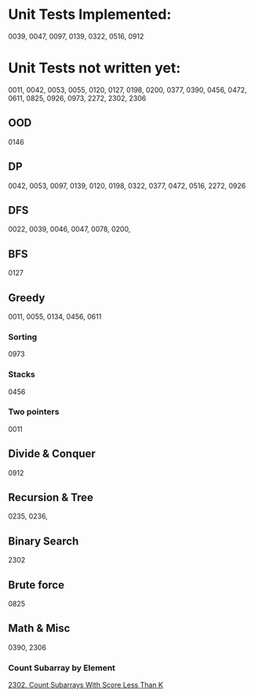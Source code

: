 # Unit Tests Implemented:

0039, 0047, 0097, 0139, 0322, 0516, 0912

# Unit Tests not written yet:
0011, 0042, 0053, 0055, 0120, 0127, 0198, 0200, 0377, 0390, 0456, 0472, 0611, 0825, 0926, 0973, 2272, 2302, 2306

## OOD
0146

## DP
0042, 0053, 0097, 0139, 0120, 0198, 0322, 0377, 0472, 0516, 2272, 0926

## DFS
0022, 0039, 0046, 0047, 0078, 0200, 

## BFS
0127

## Greedy
0011, 0055, 0134, 0456, 0611

### Sorting
0973

### Stacks
0456

### Two pointers
0011

## Divide & Conquer
0912

## Recursion & Tree
0235, 0236, 

## Binary Search
2302

## Brute force
0825

## Math & Misc
0390, 2306

### Count Subarray by Element
[2302. Count Subarrays With Score Less Than K](https://leetcode.com/problems/count-subarrays-with-score-less-than-k/submissions/)